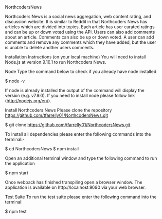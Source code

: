 
NorthcodersNews

Northcoders News is a social news aggregation, web content rating, and discussion website. It is similar to Reddit in that Northcoders News has articles which are divided into topics. Each article has user curated ratings and can be up or down voted using the API. Users can also add comments about an article. Comments can also be up or down voted. A user can add comments and remove any comments which they have added, but the user is unable to delete another users comments. 


Installation Instructions (on your local machine)
You will need to install Node.js at version 9.10.1 to run Northcoders News.

Node
Type the command below to check if you already have node installed:

$ node -v

If node is already installed the output of the command will display the version (e.g. v7.9.0). If you need to install node please follow link (http://nodejs.org/en/).

Install Northcoders News
Please clone the repository https://github.com/tfarrelly01/NorthcodersNews.git

$ git clone https://github.com/tfarrelly01/NorthcodersNews.git

To install all dependencies please enter the following commands into the terminal:-

$ cd NorthcodersNews $ npm install

Open an additional terminal window and type the following command to run the application

$ npm start

Once webpack has finished transpiling open a browser window. The application is available on http://localhost:9090 via your web browser.

Test Suite
To run the test suite please enter the following command into the terminal

$ npm test
